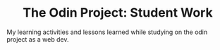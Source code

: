 <h1 align="center"> The Odin Project: Student Work</h1>

My learning activities and lessons learned while studying on the odin project as a web dev. 
